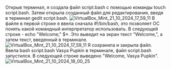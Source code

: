 Открыв терминал, я создала файл script.bash с помощью команды touch script.bash.
Затем открыла созданный файл для редактирования, введя в терминал gedit script.bash.
![VirtualBox_Mint_21_10_2024_17_59_11](https://github.com/user-attachments/assets/969f9768-e638-4788-a928-40cf264632a1)
В файле в первой строке я ввела сначала #!/bin/bash, это позволяет ОС понять какой командный интерпретатор использовать.
В следующей строке - echo "Welcome," $*. Это выведит на экран текст "Welcome,", а затем текст, введенный в терминале.
![VirtualBox_Mint_21_10_2024_17_59_11](https://github.com/user-attachments/assets/10e724cf-3a75-4175-b5d2-3184ce0ce560)
Я сохранила и закрыла файл.
Ввела bash script.bash Vasya Pupkin в терминале, файл script.bash запустился.
В следующей строке выведено "Welcome, Vasya Pupkin".
![VirtualBox_Mint_21_10_2024_18_00_25](https://github.com/user-attachments/assets/b7938424-d30e-49b0-94d0-58997284921a)
